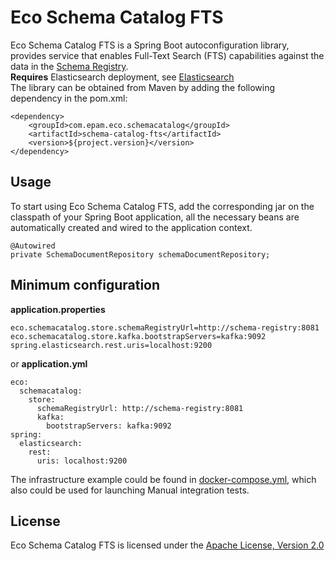 # Eco Schema Catalog FTS

Eco Schema Catalog FTS is a Spring Boot autoconfiguration library, provides service that enables Full-Text Search (FTS) capabilities against the data in the [Schema Registry](https://docs.confluent.io/platform/current/schema-registry/index.html).<br>
**Requires** Elasticsearch deployment, see [Elasticsearch](https://www.elastic.co/)<br>
The library can be obtained from Maven by adding the following dependency in the pom.xml:

```
<dependency>
    <groupId>com.epam.eco.schemacatalog</groupId>
    <artifactId>schema-catalog-fts</artifactId>
    <version>${project.version}</version>
</dependency>

```

## Usage

To start using Eco Schema Catalog FTS, add the corresponding jar on the classpath of your Spring Boot application, all the necessary beans are automatically created and wired to the application context.

```
@Autowired
private SchemaDocumentRepository schemaDocumentRepository;
```

## Minimum configuration

**application.properties**
```
eco.schemacatalog.store.schemaRegistryUrl=http://schema-registry:8081
eco.schemacatalog.store.kafka.bootstrapServers=kafka:9092
spring.elasticsearch.rest.uris=localhost:9200
```

or **application.yml**
```
eco:
  schemacatalog:
    store:
      schemaRegistryUrl: http://schema-registry:8081
      kafka:
        bootstrapServers: kafka:9092
spring:
  elasticsearch:
    rest:
      uris: localhost:9200
```

The infrastructure example could be found in [docker-compose.yml](../docker-compose.yml), which also could be used for launching Manual integration tests.

## License

Eco Schema Catalog FTS is licensed under the [Apache License, Version 2.0](https://www.apache.org/licenses/LICENSE-2.0)
